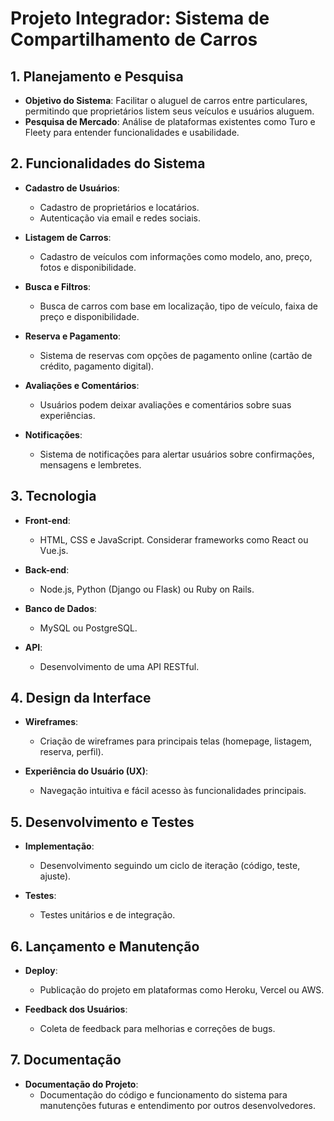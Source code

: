 # Projeto Integrador: Sistema de Compartilhamento de Carros

## 1. Planejamento e Pesquisa
- **Objetivo do Sistema**: Facilitar o aluguel de carros entre particulares, permitindo que proprietários listem seus veículos e usuários aluguem.
- **Pesquisa de Mercado**: Análise de plataformas existentes como Turo e Fleety para entender funcionalidades e usabilidade.

## 2. Funcionalidades do Sistema
- **Cadastro de Usuários**: 
  - Cadastro de proprietários e locatários.
  - Autenticação via email e redes sociais.
  
- **Listagem de Carros**: 
  - Cadastro de veículos com informações como modelo, ano, preço, fotos e disponibilidade.
  
- **Busca e Filtros**: 
  - Busca de carros com base em localização, tipo de veículo, faixa de preço e disponibilidade.
  
- **Reserva e Pagamento**: 
  - Sistema de reservas com opções de pagamento online (cartão de crédito, pagamento digital).
  
- **Avaliações e Comentários**: 
  - Usuários podem deixar avaliações e comentários sobre suas experiências.
  
- **Notificações**: 
  - Sistema de notificações para alertar usuários sobre confirmações, mensagens e lembretes.

## 3. Tecnologia
- **Front-end**: 
  - HTML, CSS e JavaScript. Considerar frameworks como React ou Vue.js.
  
- **Back-end**: 
  - Node.js, Python (Django ou Flask) ou Ruby on Rails.
  
- **Banco de Dados**: 
  - MySQL ou PostgreSQL.
  
- **API**: 
  - Desenvolvimento de uma API RESTful.

## 4. Design da Interface
- **Wireframes**: 
  - Criação de wireframes para principais telas (homepage, listagem, reserva, perfil).
  
- **Experiência do Usuário (UX)**: 
  - Navegação intuitiva e fácil acesso às funcionalidades principais.

## 5. Desenvolvimento e Testes
- **Implementação**: 
  - Desenvolvimento seguindo um ciclo de iteração (código, teste, ajuste).
  
- **Testes**: 
  - Testes unitários e de integração.

## 6. Lançamento e Manutenção
- **Deploy**: 
  - Publicação do projeto em plataformas como Heroku, Vercel ou AWS.
  
- **Feedback dos Usuários**: 
  - Coleta de feedback para melhorias e correções de bugs.

## 7. Documentação
- **Documentação do Projeto**: 
  - Documentação do código e funcionamento do sistema para manutenções futuras e entendimento por outros desenvolvedores.